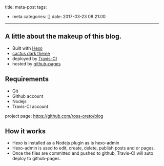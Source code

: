 title: meta-post
tags:
  - meta
categories: []
date: 2017-03-23 08:21:00
---
## A little about the makeup of this blog.
- Built with [Hexo](https://hexo.io/)
- [cactus dark theme](https://github.com/probberechts/cactus-dark)
- deployed by [Travis-CI](https://travis-ci.org/)
- hosted by [github-pages](https://github.com/ross-oreto?tab=repositories)

##  Requirements
- Git
- Github account
- Nodejs
- Travis-CI account

project page: https://github.com/ross-oreto/blog

## How it works
- Hexo is installed as a Nodejs plugin as is hexo-admin
- Hexo-admin is used to edit, create, delete, publish posts and or pages.
- Once the files are committed and pushed to github, Travis-CI will auto deploy to github-pages.